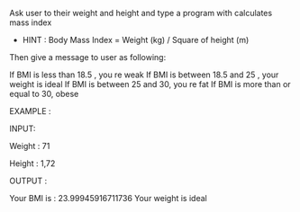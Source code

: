 Ask user to their weight and height and type a program with calculates mass index

* HINT : Body Mass Index = Weight (kg) / Square of height (m)

Then give a message to user as following:

If BMI is less than 18.5 , you re weak
If BMI is between 18.5 and 25 , your weight is ideal
If BMI is between 25 and 30, you re fat
If BMI is more than or equal to 30, obese 
			 
EXAMPLE : 
			 
INPUT: 

Weight : 71

Height : 1,72

OUTPUT : 

Your BMI is  : 23.99945916711736
Your weight is ideal